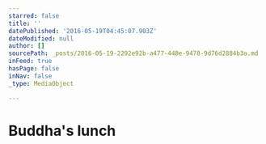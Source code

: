 ```yaml
---
starred: false
title: ''
datePublished: '2016-05-19T04:45:07.903Z'
dateModified: null
author: []
sourcePath: _posts/2016-05-19-2292e92b-a477-448e-9478-9d76d2884b3a.md
inFeed: true
hasPage: false
inNav: false
_type: MediaObject

---
```

# Buddha's lunch